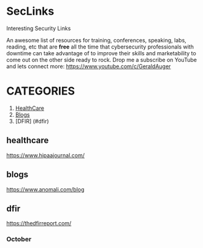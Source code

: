 # SecLinks
Interesting Security Links


An awesome list of resources for training, conferences, speaking, labs, reading, etc that are **free** all the time that cybersecurity professionals with downtime can take advantage of to improve their skills and marketability to come out on the other side ready to rock. 
Drop me a subscribe on YouTube and lets connect more: https://www.youtube.com/c/GeraldAuger 

# CATEGORIES
  1. [HealthCare](#healthcare)
  2. [Blogs](#blogs)
  3. [DFIR] (#dfir)
  
## healthcare

https://www.hipaajournal.com/

## blogs

https://www.anomali.com/blog

## dfir

https://thedfirreport.com/


### October
